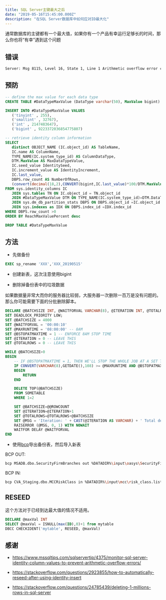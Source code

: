```yaml
---
title: SQL Server主键最大之后
date: "2019-05-16T15:45:00.000Z"
description: "在SQL Server数据库中如何应对ID最大化"
---
```

通常数据库的主键都有一个最大值，如果你有一个产品有幸运行足够长的时间，那么你也将“有幸”遇到这个问题

## 错误

```bash
Server: Msg 8115, Level 16, State 1, Line 1 Arithmetic overflow error converting IDENTITY to data type int. Arithmetic overflow occurred.
```

## 预防

```sql
-- define the max value for each data type
CREATE TABLE #DataTypeMaxValue (DataType varchar(50), MaxValue bigint)

INSERT INTO #DataTypeMaxValue VALUES 
   ('tinyint' , 255),
   ('smallint' , 32767),
   ('int' , 2147483647),
   ('bigint' , 9223372036854775807)

-- retrieve identity column information
SELECT 
   distinct OBJECT_NAME (IC.object_id) AS TableName,
   IC.name AS ColumnName,
   TYPE_NAME(IC.system_type_id) AS ColumnDataType,
   DTM.MaxValue AS MaxDataTypeValue,
   IC.seed_value IdentitySeed,
   IC.increment_value AS IdentityIncrement, 
   IC.last_value,
   DBPS.row_count AS NumberOfRows,
   (convert(decimal(18,2),CONVERT(bigint,IC.last_value)*100/DTM.MaxValue)) AS ReachMaxValuePercent 
FROM sys.identity_columns IC
   JOIN sys.tables TN ON IC.object_id = TN.object_id
   JOIN #DataTypeMaxValue DTM ON TYPE_NAME(IC.system_type_id)=DTM.DataType
   JOIN sys.dm_db_partition_stats DBPS ON DBPS.object_id =IC.object_id 
   JOIN sys.indexes as IDX ON DBPS.index_id =IDX.index_id 
WHERE DBPS.row_count >0 
ORDER BY ReachMaxValuePercent desc

DROP TABLE #DataTypeMaxValue
```

## 方法

* 先做备份

```sql
EXEC sp_rename 'XXX','XXX_20190515'
```

* 创建新表，这次注意使用bigint

* 删除掉备份表中的垃圾数据

如果数据量非常大而你的服务器比较弱，大服务器一次删除一百万是没有问题的。那么你可能需要下面的分批删除脚本。

```sql
DECLARE @BATCHSIZE INT, @WAITFORVAL VARCHAR(8), @ITERATION INT, @TOTALROWS INT, @MAXRUNTIME VARCHAR(8), @BSTOPATMAXTIME BIT, @MSG VARCHAR(500)
SET DEADLOCK_PRIORITY LOW;
SET @BATCHSIZE = 4000
SET @WAITFORVAL = '00:00:10'
SET @MAXRUNTIME = '08:00:00' -- 8AM
SET @BSTOPATMAXTIME = 1 -- ENFORCE 8AM STOP TIME
SET @ITERATION = 0 -- LEAVE THIS
SET @TOTALROWS = 0 -- LEAVE THIS

WHILE @BATCHSIZE>0
BEGIN
    -- IF @BSTOPATMAXTIME = 1, THEN WE'LL STOP THE WHOLE JOB AT A SET TIME...
    IF CONVERT(VARCHAR(8),GETDATE(),108) >= @MAXRUNTIME AND @BSTOPATMAXTIME=1
    BEGIN
        RETURN
    END

    DELETE TOP(@BATCHSIZE)
    FROM SOMETABLE
    WHERE 1=2

    SET @BATCHSIZE=@@ROWCOUNT
    SET @ITERATION=@ITERATION+1
    SET @TOTALROWS=@TOTALROWS+@BATCHSIZE
    SET @MSG = 'Iteration: ' + CAST(@ITERATION AS VARCHAR) + ' Total deletes:' + CAST(@TOTALROWS AS VARCHAR)
    RAISERROR (@MSG, 0, 1) WITH NOWAIT
    WAITFOR DELAY @WAITFORVAL 
END
```

* 使用[bcp](https://docs.microsoft.com/en-us/sql/tools/bcp-utility?view=sql-server-2017)导出备份表，然后导入新表

BCP OUT:

```bash
bcp MSADB.dbo.SecurityFirmBranches out %DATADIR%\input\oasys\SecurityFirmBranches.data       -c -I %BINDIR%\sqlini.txt -S %OASYSSERVER% -U %OASYSUSER% -P %OASYSPASS% -t^^
```

BCP IN:

```bash
bcp CVA_Staging.dbo.MCCRiskClass in %DATADIR%\input\mcc\risk_class.list.%bdwkly% -f %CONFIGDIR%\risk_class.fmt -b 10000 -U %ICVAUSER% -P %ICVAPASS% -S %ICVASERVER% -F 2
```

## RESEED

这个方法对于已经到达最大值的情况不适用。
```sql
DECLARE @maxVal INT
SELECT @maxVal = ISNULL(max(ID),0)+1 from mytable
DBCC CHECKIDENT('mytable', RESEED, @maxVal)
```

## 感谢

* https://www.mssqltips.com/sqlservertip/4375/monitor-sql-server-identity-column-values-to-prevent-arithmetic-overflow-errors/

* https://stackoverflow.com/questions/2923855/how-to-automatically-reseed-after-using-identity-insert

* https://stackoverflow.com/questions/24785439/deleting-1-millions-rows-in-sql-server
